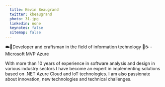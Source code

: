 ```yaml
---
  title: Kevin Beaugrand
  twitter: kbeaugrand
  photo: 31.jpg
  linkedin: none
  keynotes: false
  sitemap: false
---
```

☁️🤖Developer and craftsman in the field of information technology 🚀☕️ - Microsoft MVP Azure

With more than 10 years of experience in software analysis and design in various industry sectors I have become an expert in implementing solutions based on .NET Azure Cloud and IoT technologies.
I am also passionate about innovation, new technologies and technical challenges.
